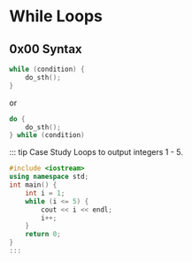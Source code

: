 # While Loops

## 0x00 Syntax

```cpp
while (condition) {
    do_sth();
}
```

or 

```cpp
do {
    do_sth();
} while (condition)
```

::: tip Case Study
Loops to output integers 1 - 5.

```cpp
#include <iostream>
using namespace std;
int main() {
    int i = 1;
    while (i <= 5) {
        cout << i << endl;
        i++;
    }
    return 0;
}
:::